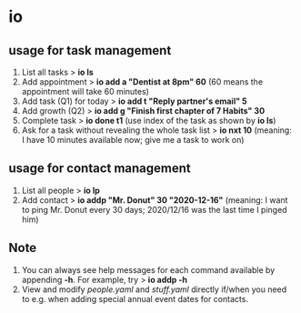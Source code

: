 # io
## usage for task management
1. List all tasks > **io ls**
2. Add appointment > **io add a "Dentist at 8pm" 60** (60 means the appointment will take 60 minutes)
3. Add task (Q1) for today > **io add t "Reply partner's email" 5**
4. Add growth (Q2) > **io add g "Finish first chapter of 7 Habits" 30**
5. Complete task > **io done t1** (use index of the task as shown by **io ls**)
6. Ask for a task without revealing the whole task list > **io nxt 10** (meaning: I have 10 minutes available now; give me a task to work on)

## usage for contact management
1. List all people > **io lp**
2. Add contact > **io addp "Mr. Donut" 30 "2020-12-16"** (meaning: I want to ping Mr. Donut every 30 days; 2020/12/16 was the last time I pinged him)

## Note
1. You can always see help messages for each command available by appending **-h**. For example, try > **io addp -h**
2. View and modify *people.yaml* and *stuff.yaml* directly if/when you need to e.g. when adding special annual event dates for contacts.
